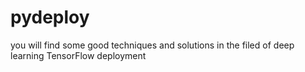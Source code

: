 # pydeploy
you will find some good techniques and solutions in the filed of deep learning TensorFlow deployment  
